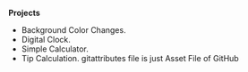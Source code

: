 **Projects**
* Background Color Changes.
* Digital Clock.
* Simple Calculator.
* Tip Calculation. gitattributes file is just Asset File of GitHub
